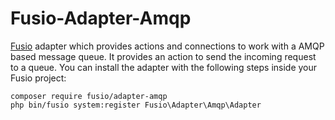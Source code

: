 Fusio-Adapter-Amqp
=====

[Fusio] adapter which provides actions and connections to work with a AMQP based 
message queue. It provides an action to send the incoming request to a queue. 
You can install the adapter with the following steps inside your Fusio project:

    composer require fusio/adapter-amqp
    php bin/fusio system:register Fusio\Adapter\Amqp\Adapter

[Fusio]: http://fusio-project.org/
